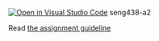 [![Open in Visual Studio Code](https://classroom.github.com/assets/open-in-vscode-c66648af7eb3fe8bc4f294546bfd86ef473780cde1dea487d3c4ff354943c9ae.svg)](https://classroom.github.com/online_ide?assignment_repo_id=9959413&assignment_repo_type=AssignmentRepo)
seng438-a2

Read [the assignment guideline](seng637-a2.md) 
